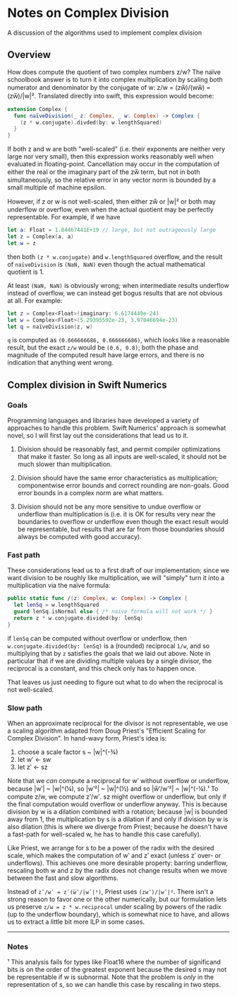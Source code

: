 # Notes on Complex Division

A discussion of the algorithms used to implement complex division

## Overview

How does compute the quotient of two complex numbers z/w? The naïve schoolbook
answer is to turn it into complex multiplication by scaling both numerator and
denominator by the conjugate of w: z/w = (zw̅)/(ww̅) = (zw̅)/|w|². Translated
directly into swift, this expression would become:

```swift
extension Complex {
  func naïveDivision(_ z: Complex, _ w: Complex) -> Complex {
    (z * w.conjugate).divded(by: w.lengthSquared)
  }
}
```

If both z and w are both "well-scaled" (i.e. their exponents are neither very
large nor very small), then this expression works reasonably well when 
evaluated in floating-point. Cancellation may occur in the computation of
either the real or the imaginary part of the zw̅ term, but not in both 
simultaneously, so the relative error in any vector norm is bounded by a 
small multiple of machine epsilon.

However, if z or w is not well-scaled, then either zw̅ or |w|² or both may
underflow or overflow, even when the actual quotient may be perfectly
representable. For example, if we have

```swift
let a: Float = 1.84467441E+19 // large, but not outrageously large
let z = Complex(a, a)
let w = z
```

then both `(z * w.conjugate)` and `w.lengthSquared` overflow, and the result
of `naïveDivision` is `(NaN, NaN)` even though the actual mathematical quotient
is 1.

At least `(NaN, NaN)` is obviously wrong; when intermediate results underflow
instead of overflow, we can instead get bogus results that are not obvious at
all. For example:

```swift 
let z = Complex<Float>(imaginary: 6.6174449e-24)
let w = Complex<Float>(5.29395592e-23, 3.97046694e-23)
let q = naïveDivision(z, w)
```

`q` is computed as `(0.666666686, 0.666666686)`, which looks like a reasonable
result, but the exact `z/w` would be `(0.6, 0.8)`; both the phase and magnitude
of the computed result have large errors, and there is no indication that
anything went wrong.

## Complex division in Swift Numerics

### Goals

Programming languages and libraries have developed a variety of approaches to 
handle this problem. Swift Numerics' approach is somewhat novel, so I will
first lay out the considerations that lead us to it.

1. Division should be reasonably fast, and permit compiler optimizations that 
   make it faster. So long as all inputs are well-scaled, it should not be
   much slower than multiplication.

2. Division should have the same error characteristics as multiplication;
   componentwise error bounds and correct rounding are non-goals. Good error
   bounds in a complex norm are what matters.

3. Division should not be any more sensitive to undue overflow or underflow
   than multiplication is (i.e. it is OK for results very near the boundaries
   to overflow or underflow even though the exact result would be
   representable, but results that are far from those boundaries should always
   be computed with good accuracy).

### Fast path

These considerations lead us to a first draft of our implementation; since we
want division to be roughly like multiplication, we will "simply" turn it into
a multiplication via the naïve formula:

```swift
public static func /(z: Complex, w: Complex) -> Complex {
  let lenSq = w.lengthSquared
  guard lenSq.isNormal else { /* naive formula will not work */ }
  return z * w.conjugate.divided(by: lenSq)
}
```

if `lenSq` can be computed without overflow or underflow, then
`w.conjugate.divided(by: lenSq)` is a (rounded) reciprocal `1/w`, and so
multiplying that by `z` satisfies the goals that we laid out above. Note
in particular that if we are dividing multiple values by a single divisor,
the reciprocal is a constant, and this check only has to happen once.

That leaves us just needing to figure out what to do when the reciprocal
is not well-scaled.

### Slow path

When an approximate reciprocal for the divisor is not representable, we use
a scaling algorithm adapted from Doug Priest's "Efficient Scaling for
Complex Division". In hand-wavy form, Priest's idea is:

1. choose a scale factor s ~ |w|^(-¾)
2. let wʹ ← sw
2. let zʹ ← sz

Note that we _can_ compute a reciprocal for wʹ without overflow or underflow,
because |wʹ| ~ |w|^(¼), so |wʹ²| ~ |w|^(½) and so |w̅ʹ/wʹ²| ~ |w|^(-¼).¹
To compute z/w, we compute zʹ/wʹ. sz might overflow or underflow, but only
if the final computation would overflow or underflow anyway. This is because
division by w is a dilation combined with a rotation; because |w| is bounded
away from 1, the multiplication by s is a dilation if and only if division 
by w is also dilation (this is where we diverge from Priest; because he
doesn't have a fast-path for well-scaled w, he has to handle this case 
carefully).

Like Priest, we arrange for s to be a power of the radix with the desired
scale, which makes the computation of wʹ and zʹ exact (unless zʹ over- or
underflows). This achieves one more desirable property: barring underflow,
rescaling both w and z by the radix does not change results when we move
between the fast and slow algorithms.

Instead of `zʹ/wʹ = zʹ(w̅ʹ/|wʹ|²)`, Priest uses `(zw″)/|wʹ|²`. There isn't
a strong reason to favor one or the other numerically, but our formulation
lets us preserve `z/w = z * w.reciprocal` under scaling by powers of the
radix (up to the underflow boundary), which is somewhat nice to have, and
allows us to extract a little bit more ILP in some cases.

----
### Notes

¹ This analysis fails for types like Float16 where the number of
significand bits is on the order of the greatest exponent because the desired
s may not be representable if w is subnormal. Note that the problem is _only_
in the representation of s, so we can handle this case by rescaling in two
steps.
